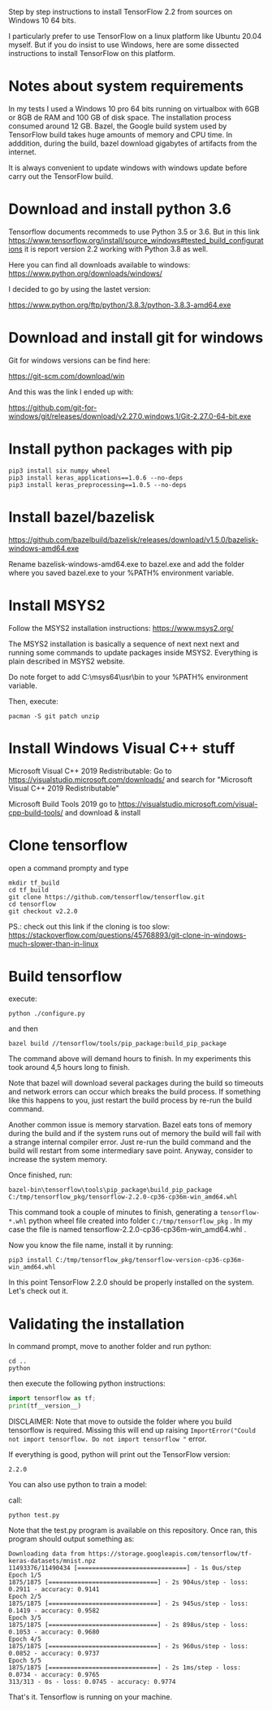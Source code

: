Step by step instructions to install TensorFlow 2.2 from sources on Windows 10 64 bits.

I particularly prefer to use TensorFlow on a linux platform like Ubuntu 20.04 myself. But if you do insist to use Windows, here are some dissected instructions to install TensorFlow on this platform.

# Notes about system requirements

In my tests I used a Windows 10 pro 64 bits running on virtualbox with 6GB or 8GB de RAM and 100 GB of disk space. The installation process consumed around 12 GB.
Bazel, the Google build system used by TensorFlow build takes huge amounts of memory and CPU time. In adddition, during the build, bazel download gigabytes of artifacts from the internet. 

It is always convenient to update windows with windows update before carry out the TensorFlow build.

# Download and install python 3.6

Tensorflow documents recommeds to use Python 3.5 or 3.6. But in this link https://www.tensorflow.org/install/source_windows#tested_build_configurations it is report version 2.2 working with Python 3.8 as well.

Here you can find all downloads available to windows:
https://www.python.org/downloads/windows/

I decided to go by using the lastet version:

https://www.python.org/ftp/python/3.8.3/python-3.8.3-amd64.exe

# Download and install git for windows

Git for windows versions can be find here:

https://git-scm.com/download/win

And this was the link I ended up with:

https://github.com/git-for-windows/git/releases/download/v2.27.0.windows.1/Git-2.27.0-64-bit.exe

# Install python packages with pip

```
pip3 install six numpy wheel
pip3 install keras_applications==1.0.6 --no-deps
pip3 install keras_preprocessing==1.0.5 --no-deps
```

# Install bazel/bazelisk

https://github.com/bazelbuild/bazelisk/releases/download/v1.5.0/bazelisk-windows-amd64.exe

Rename bazelisk-windows-amd64.exe to bazel.exe and add the folder where you saved bazel.exe to your %PATH% environment variable.

# Install MSYS2 

Follow the MSYS2 installation instructions: https://www.msys2.org/

The MSYS2 installation is basically a sequence of next next next and running some commands to update packages inside MSYS2. Everything is plain described in MSYS2 website.

Do note forget to add C:\msys64\usr\bin to your %PATH% environment variable.

Then, execute:

```
pacman -S git patch unzip
```

# Install Windows Visual C++ stuff

Microsoft Visual C++ 2019 Redistributable:
Go to https://visualstudio.microsoft.com/downloads/ and search for "Microsoft Visual C++ 2019 Redistributable"

Microsoft Build Tools 2019
go to https://visualstudio.microsoft.com/visual-cpp-build-tools/ and download & install

# Clone tensorflow

open a command prompty and type

```
mkdir tf_build
cd tf_build
git clone https://github.com/tensorflow/tensorflow.git
cd tensorflow
git checkout v2.2.0
```
PS.: check out this link if the cloning is too slow: https://stackoverflow.com/questions/45768893/git-clone-in-windows-much-slower-than-in-linux

# Build tensorflow

execute:

```
python ./configure.py
```
and then

```
bazel build //tensorflow/tools/pip_package:build_pip_package
```
The command above will demand hours to finish. In my experiments this took around 4,5 hours long to finish.

Note that bazel will download several packages during the build so timeouts and network errors can occur which breaks the build process. If something like this happens to you, just restart the build process by re-run the build command.

Another common issue is memory starvation. Bazel eats tons of memory during the build and if the system runs out of memory the build will fail with a strange internal compiler error. Just re-run the build command and the build will restart from some intermediary save point. Anyway, consider to increase the system memory.

Once finished, run:
```
bazel-bin\tensorflow\tools\pip_package\build_pip_package C:/tmp/tensorflow_pkg/tensorflow-2.2.0-cp36-cp36m-win_amd64.whl
```
This command took a couple of minutes to finish, generating a `tensorflow-*.whl` python wheel file created into folder `C:/tmp/tensorflow_pkg` . In my case the file is named tensorflow-2.2.0-cp36-cp36m-win_amd64.whl .

Now you know the file name, install it by running:

```
pip3 install C:/tmp/tensorflow_pkg/tensorflow-version-cp36-cp36m-win_amd64.whl
```

In this point TensorFlow 2.2.0 should be properly installed on the system. Let's check out it.

# Validating the installation

In command prompt, move to another folder and run python:

```
cd ..
python
```
then execute the following python instructions:
```python
import tensorflow as tf;
print(tf__version__)
```
DISCLAIMER: Note that move to outside the folder where you build tensorflow is required. Missing this will end up raising `ImportError("Could not import tensorflow. Do not import tensorflow "` error.

If everything is good, python will print out the TensorFlow version:
```
2.2.0
```

You can also use python to train a model:

call:

```
python test.py
```

Note that the test.py program is available on this repository. Once ran, this program should output something as:

```
Downloading data from https://storage.googleapis.com/tensorflow/tf-keras-datasets/mnist.npz
11493376/11490434 [==============================] - 1s 0us/step
Epoch 1/5
1875/1875 [==============================] - 2s 904us/step - loss: 0.2911 - accuracy: 0.9141
Epoch 2/5
1875/1875 [==============================] - 2s 945us/step - loss: 0.1419 - accuracy: 0.9582
Epoch 3/5
1875/1875 [==============================] - 2s 898us/step - loss: 0.1053 - accuracy: 0.9680
Epoch 4/5
1875/1875 [==============================] - 2s 960us/step - loss: 0.0852 - accuracy: 0.9737
Epoch 5/5
1875/1875 [==============================] - 2s 1ms/step - loss: 0.0734 - accuracy: 0.9765
313/313 - 0s - loss: 0.0745 - accuracy: 0.9774
```

That's it. Tensorflow is running on your machine.
